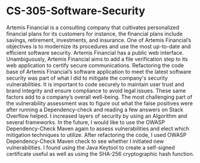 # CS-305-Software-Security
Artemis Financial is a consulting company that cultivates personalized financial plans for its customers for instance, the financial plans include savings, retirement, investments, and insurance. One of Artemis Financial’s objectives is to modernize its procedures and use the most up-to-date and efficient software security. Artemis Financial has a public web interface. Unambiguously, Artemis Financial aims to add a file verification step to its web application to certify secure communications. 
Refactoring the code base of Artemis Financial’s software application to meet the latest software security was part of what I did to mitigate the company's security vulnerabilities. It is important to code securely to maintain user trust and brand integrity and ensure compliance to avoid legal issues. These same factors add to a company’s overall well-being. The most challenging part of the vulnerability assessment was to figure out what the false positives were after running a Dependency-check and reading a few answers on Stack Overflow helped.
I increased layers of security by using an Algorithm and several frameworks. In the future,  I would like to use the OWASP Dependency-Check Maven again to assess vulnerabilities and elect which mitigation techniques to utilize. After refactoring the code, I used OWASP Dependency-Check Maven check to see whether I initiated new vulnerabilities. 
I found using the Java Keytool to create a self-signed certificate useful as well as using the SHA-256 cryptographic hash function.

